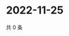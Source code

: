 # 2022-11-25

共 0 条

<!-- BEGIN WEIBO -->
<!-- 最后更新时间 Fri Nov 25 2022 15:00:46 GMT+0800 (China Standard Time) -->

<!-- END WEIBO -->
